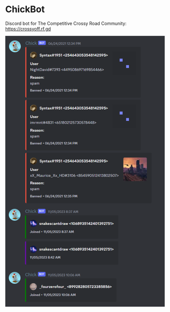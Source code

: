 # ChickBot
Discord bot for The Competitive Crossy Road Community: https://crossyoff.rf.gd

![alt text](https://github.com/hfsyntax/ChickBot/blob/main/sample_images/logs.png)
